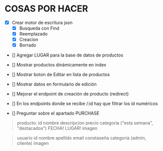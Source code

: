 # COSAS POR HACER

- [X] Crear motor de escritura json
  - [X] Busqueda con Find
  - [X] Reemplazado
  - [X] Creacion
  - [X] Borrado
- [] Agregar LUGAR para la base de datos de productos
- [] Mostrar productos dinámicamente en index
- [] Mostrar boton de Editar en lista de productos
- [] Mostrar datos en formulario de edición
- [] Mejorar el endpoint de creación de producto (redirect)
- [] En los endpoints donde se recibe /:id hay que filtrar los id numéricos

- [] Preguntar sobre el apartado PURCHASE

> producto:
  id
  nombre
  descripcion
  precio
  categoria ("esta semana", "destacados")
  FECHA!
  LUGAR!
  imagen

> usuario
  id 
  nombre
  apellido
  email
  constaseña
  categoria (admin, cliente)
  imagen